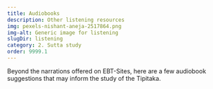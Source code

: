 ```yaml
---
title: Audiobooks
description: Other listening resources
img: pexels-nishant-aneja-2517864.png
img-alt: Generic image for listening 
slugDir: listening
category: 2. Sutta study
order: 9999.1
---
```

Beyond the narrations offered on EBT-Sites, here are a few audiobook suggestions
that may inform the study of the Tipitaka.


